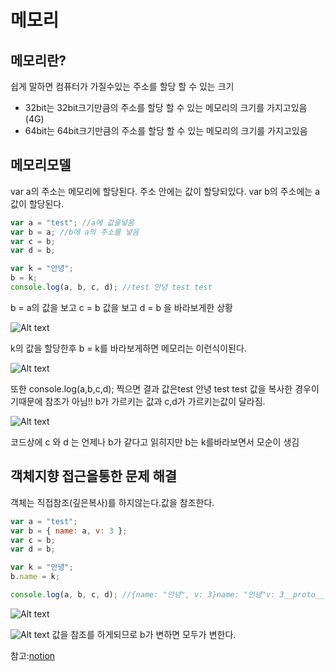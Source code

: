 # 메모리

## 메모리란?

쉽게 말하면 컴퓨터가 가질수있는 주소를 할당 할 수 있는 크기

- 32bit는 32bit크기만큼의 주소를 할당 할 수 있는 메모리의 크기를 가지고있음(4G)
- 64bit는 64bit크기만큼의 주소를 할당 할 수 있는 메모리의 크기를 가지고있음

## 메모리모델

var a의 주소는 메모리에 할당된다. 주소 안에는 값이 할당되있다.
var b의 주소에는 a값이 할당된다.

```javascript
var a = "test"; //a에 값을넣음
var b = a; //b에 a의 주소를 넣음
var c = b;
var d = b;

var k = "안녕";
b = k;
console.log(a, b, c, d); //test 안녕 test test
```

b = a의 값을 보고 c = b 값을 보고 d = b 을 바라보게한 상황

![Alt text](https://www.notion.so/image/https%3A%2F%2Fs3-us-west-2.amazonaws.com%2Fsecure.notion-static.com%2F79560750-4010-4c54-94ad-a23347a7ddf6%2F_1.jpg?width=1290)

k의 값을 할당한후 b = k를 바라보게하면 메모리는 이런식이된다.

![Alt text](https://www.notion.so/image/https%3A%2F%2Fs3-us-west-2.amazonaws.com%2Fsecure.notion-static.com%2F3a49d5fd-8127-4d9a-a41c-5b79e1f953d0%2F_2.jpg?width=1290)

또한 console.log(a,b,c,d); 찍으면 결과 값은test 안녕 test test
값을 복사한 경우이기때문에 참조가 아님!! b가 가르키는 값과 c,d가 가르키는값이 달라짐.

![Alt text](https://www.notion.so/image/https%3A%2F%2Fs3-us-west-2.amazonaws.com%2Fsecure.notion-static.com%2F91df6932-60e0-4a27-bb8b-32c807681a30%2F_3.jpg?width=1290)

코드상에 c 와 d 는 언제나 b가 같다고 읽히지만 b는 k를바라보면서 모순이 생김

## 객체지향 접근을통한 문제 해결

객체는 직접참조(깊은복사)를 하지않는다.값을 참조한다.

```javascript
var a = "test";
var b = { name: a, v: 3 };
var c = b;
var d = b;

var k = "안녕";
b.name = k;

console.log(a, b, c, d); //{name: "안녕", v: 3}name: "안녕"v: 3__proto__: Object {name: "안녕", v: 3} {name: "안녕", v: 3}
```

![Alt text](https://www.notion.so/image/https%3A%2F%2Fs3-us-west-2.amazonaws.com%2Fsecure.notion-static.com%2F186cb3f5-04c7-42cd-9e03-5fbf9e0c74d0%2F_4.jpg?width=1280)

![Alt text](https://www.notion.so/image/https%3A%2F%2Fs3-us-west-2.amazonaws.com%2Fsecure.notion-static.com%2F352e2a4e-8c74-40eb-b908-3e864eefc898%2F_5.jpg?width=1290)
값을 참조를 하게되므로 b가 변하면 모두가 변한다.

참고:[notion](https://www.notion.so/reactdev/457d66890320406a96e9c36c9234784d)
